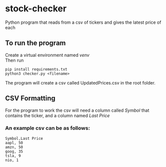 # stock-checker
Python program that reads from a csv of tickers and gives the latest price of each

## To run the program
Create a virtual environment named *venv*  
Then run
```
pip install requirements.txt
python3 checker.py <filename>
```
The program will create a csv called UpdatedPrices.csv in the root folder.

## CSV Formatting
For the program to work the csv will need a column called *Symbol* that contains the ticker, and a column named *Last Price*  
### An example csv can be as follows:
```
Symbol,Last Price
aapl, 50
amzn, 50
goog, 35
tsla, 9
nio, 1
```
